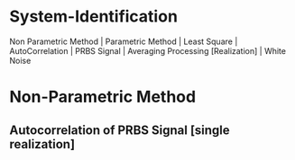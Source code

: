 # System-Identification
Non Parametric Method | Parametric Method | Least Square | AutoCorrelation | PRBS Signal | Averaging Processing [Realization] | White Noise 

# Non-Parametric Method 

## Autocorrelation of PRBS Signal [single realization]


